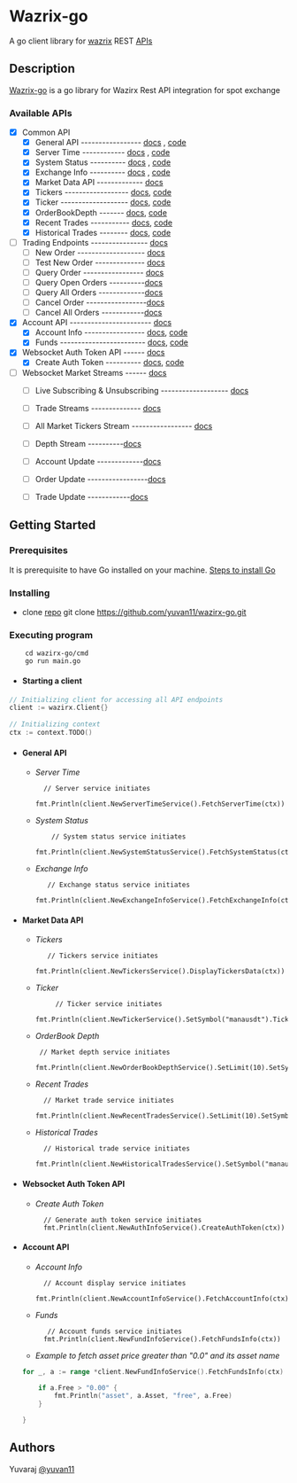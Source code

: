 # Wazrix-go

A go client library for [wazrix](https://wazirx.com/exchange) REST [APIs](https://docs.wazirx.com/)

## Description

[Wazrix-go](https://github.com/yuvan11/wazirx-go) is a go library for Wazirx Rest API integration for spot exchange

### Available APIs
- [x] Common API
    - [x] General API ----------------- [docs](https://docs.wazirx.com/#general-endpoints) ,          [code](https://github.com/yuvan11/wazirx-go/blob/master/wazirx-client/general-api.go)
     - [x] Server Time ------------ [docs](https://docs.wazirx.com/#check-server-time) , [code](https://github.com/yuvan11/wazirx-go/blob/28b29c563fc9bb1e4b38f57477b40aedce85d8e5/wazirx-client/general-api.go#L57)
     - [x] System Status ---------- [docs](https://docs.wazirx.com/#system-status) , [code](https://github.com/yuvan11/wazirx-go/blob/28b29c563fc9bb1e4b38f57477b40aedce85d8e5/wazirx-client/general-api.go#L80)
     - [x] Exchange Info ---------- [docs](https://docs.wazirx.com/#exchange-info) , [code](https://github.com/yuvan11/wazirx-go/blob/28b29c563fc9bb1e4b38f57477b40aedce85d8e5/wazirx-client/general-api.go#L133)
    - [x] Market Data API ------------- [docs](https://docs.wazirx.com/#market-data-endpoints)  
     - [x] Tickers  ------------------ [docs](https://docs.wazirx.com/#24hr-tickers-price-change-statistics), [code](https://github.com/yuvan11/wazirx-go/blob/master/wazirx-client/tickers.go)
     - [x] Ticker ------------------- [docs](https://docs.wazirx.com/#24hr-ticker-price-change-statistics), [code](https://github.com/yuvan11/wazirx-go/blob/master/wazirx-client/ticker.go)
     - [x] OrderBookDepth ------- [docs](https://docs.wazirx.com/#order-book), [code](https://github.com/yuvan11/wazirx-go/blob/master/wazirx-client/orderBookDepth.go)
     - [x] Recent Trades ----------- [docs](https://docs.wazirx.com/#recent-trades-list), [code](https://github.com/yuvan11/wazirx-go/blob/master/wazirx-client/recentTrades.go)
     - [x] Historical Trades   -------- [docs](https://docs.wazirx.com/#old-trade-lookup-market_data), [code](https://github.com/yuvan11/wazirx-go/blob/master/wazirx-client/HistoricalTrade.go)
- [ ] Trading Endpoints  ----------------  [docs](https://docs.wazirx.com/#trading-endpoints)
     - [ ] New Order  ------------------- [docs](https://docs.wazirx.com/#new-order-trade)
     - [ ] Test New Order  -------------- [docs](https://docs.wazirx.com/#test-new-order-trade)
     - [ ] Query Order  ----------------- [docs](https://docs.wazirx.com/#query-order-user_data)
     - [ ] Query Open Orders  ----------[docs](https://docs.wazirx.com/#current-open-orders-user_data)
     - [ ] Query All Orders  -------------[docs](https://docs.wazirx.com/#all-orders-user_data)
     - [ ] Cancel Order  -----------------[docs](https://docs.wazirx.com/#cancel-order-trade)
     - [ ] Cancel All Orders  ------------[docs](https://docs.wazirx.com/#cancel-all-open-orders-on-a-symbol-trade)
- [x] Account API ----------------------- [docs](https://docs.wazirx.com/#account-endpoints)
     - [x] Account Info ----------------- [docs](https://docs.wazirx.com/#account-information-user_data), [code](https://github.com/yuvan11/wazirx-go/blob/master/wazirx-client/accountInfo.go)
     - [x] Funds ------------------------ [docs](https://docs.wazirx.com/#fund-details-user_data), [code](https://github.com/yuvan11/wazirx-go/blob/master/wazirx-client/funds.go)
- [x] Websocket Auth Token API  ------ [docs](https://docs.wazirx.com/#websocket-auth-tokens)
     - [x] Create Auth Token  ---------- [docs](https://docs.wazirx.com/#create-auth-token), [code](https://github.com/yuvan11/wazirx-go/blob/master/wazirx-client/authToken.go)

- [ ] Websocket Market Streams ------    [docs](https://docs.wazirx.com/#websocket-market-streams)
     - [ ] Live Subscribing & Unsubscribing  ------------------- [docs](https://docs.wazirx.com/#new-order-trade)
     - [ ] Trade Streams  -------------- [docs](https://docs.wazirx.com/#trade-streams)
     - [ ] All Market Tickers Stream  ----------------- [docs](https://docs.wazirx.com/#all-market-tickers-stream)
     - [ ] Depth Stream  ----------[docs](https://docs.wazirx.com/#depth-stream)
     - [ ] Account Update  -------------[docs](https://docs.wazirx.com/#account-update)
     - [ ] Order Update  -----------------[docs](https://docs.wazirx.com/#order-update)
     - [ ] Trade Update  ------------[docs](https://docs.wazirx.com/#trade-update)
     
    
## Getting Started

<!-- ### Dependencies

* Describe any prerequisites, libraries, OS version, etc., needed before installing program.
* ex. Windows 10 -->

### Prerequisites
It is prerequisite to have Go installed on your machine. [Steps to install Go](https://golang.org/doc/install?download)

### Installing

*  clone [repo](https://github.com/yuvan11/wazirx-go.git) 
        git clone https://github.com/yuvan11/wazirx-go.git


### Executing program

        cd wazirx-go/cmd
        go run main.go
        
- #### Starting a client
        
``` go
// Initializing client for accessing all API endpoints
client := wazirx.Client{}
    
// Initializing context
ctx := context.TODO()
``` 

- #### General API
    - *Server Time* 
             
	     	// Server service initiates
        	fmt.Println(client.NewServerTimeService().FetchServerTime(ctx))

    - *System Status*
   
              // System status service initiates
	        fmt.Println(client.NewSystemStatusService().FetchSystemStatus(ctx))
	- *Exchange Info*
	
	         // Exchange status service initiates
            fmt.Println(client.NewExchangeInfoService().FetchExchangeInfo(ctx))

- #### Market Data API
    - *Tickers*  
    
    	     // Tickers service initiates
        	fmt.Println(client.NewTickersService().DisplayTickersData(ctx))
    - *Ticker*
    
       	       // Ticker service initiates
               fmt.Println(client.NewTickerService().SetSymbol("manausdt").TickerData(ctx))
     - *OrderBook Depth*
      
	        // Market depth service initiates
	        fmt.Println(client.NewOrderBookDepthService().SetLimit(10).SetSymbol("manausdt").DisplayOrdersBookDepth(ctx))
    - *Recent Trades*
    
	        // Market trade service initiates
        	fmt.Println(client.NewRecentTradesService().SetLimit(10).SetSymbol("manausdt").DisplayRecentMarketTrade(ctx))
    - *Historical Trades*
    
	        // Historical trade service initiates
            fmt.Println(client.NewHistoricalTradesService().SetSymbol("manausdt").DisplayHistoricalTrade(ctx))

- #### Websocket Auth Token API
    - *Create Auth Token* 
    
            // Generate auth token service initiates
            fmt.Println(client.NewAuthInfoService().CreateAuthToken(ctx))

- #### Account API
    - *Account Info* 
    
            // Account display service initiates
            fmt.Println(client.NewAccountInfoService().FetchAccountInfo(ctx))
    - *Funds*
    
             // Account funds service initiates
	        fmt.Println(client.NewFundInfoService().FetchFundsInfo(ctx))
        

     -  *Example to fetch asset price greater than "0.0" and its asset name*

	```go
	for _, a := range *client.NewFundInfoService().FetchFundsInfo(ctx) {

		if a.Free > "0.00" {
			fmt.Println("asset", a.Asset, "free", a.Free)
		}

	}
	```
<!--
## Help

Any advise for common problems or issues.
```
command to run if program contains helper info
```
-->

## Authors



Yuvaraj [@yuvan11](https://twitter.com/yuvaraj_11_)

<!--
## Version History

* 0.2
    * Various bug fixes and optimizations
    * See [commit change]() or See [release history]()
* 0.1
    * Initial Release

## License

This project is licensed under the [NAME HERE] License - see the LICENSE.md file for details
-->
